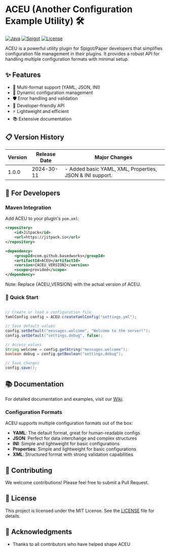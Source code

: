 # ACEU (Another Configuration Example Utility) 🛠️

[![Java](https://img.shields.io/badge/Java-11-orange.svg)](https://www.oracle.com/java/)
[![Spigot](https://img.shields.io/badge/Spigot-1.19.4-yellow.svg)](https://www.spigotmc.org/)
[![License](https://img.shields.io/badge/License-MIT-blue.svg)](LICENSE)

ACEU is a powerful utility plugin for Spigot/Paper developers that simplifies configuration file management in their plugins. It provides a robust API for handling multiple configuration formats with minimal setup.

## ✨ Features

- 📁 Multi-format support (YAML, JSON, INI)
- 🔄 Dynamic configuration management
- 🛡️ Error handling and validation
- 🎯 Developer-friendly API
- ⚡ Lightweight and efficient
- 📚 Extensive documentation

## 📋 Version History

| Version | Release Date | Major Changes |
|---------|--------------|---------------|
| 1.0.0   | 2024-30-11   | - Added basic YAML, XML, Properties, JSON & INI support. |

## 🚀 For Developers

### Maven Integration

Add ACEU to your plugin's `pom.xml`:
```xml
<repository>
    <id>Jitpack</id>
    <url>https://jitpack.io</url>
</repository>

<dependency>
    <groupId>com.github.basedworks</groupId>
    <artifactId>ACEU</artifactId>
    <version>{ACEU_VERSION}</version>
    <scope>provided</scope>
</dependency>
```

Note: Replace {ACEU_VERSION} with the actual version of ACEU.

### 📝 Quick Start

```java

// Create or load a configuration file
YamlConfig config = ACEU.createYamlConfig("settings.yml");

// Save default values
config.setDefault("messages.welcome", "Welcome to the server!");
config.setDefault("settings.debug", false);

// Access values
String welcome = config.getString("messages.welcome");
boolean debug = config.getBoolean("settings.debug");

// Save changes
config.save();
```


## 📚 Documentation


For detailed documentation and examples, visit our [Wiki](https://github.com/basedworks/ACEU/wiki).


### Configuration Formats

ACEU supports multiple configuration formats out of the box:

- **YAML**: The default format, great for human-readable configs
- **JSON**: Perfect for data interchange and complex structures
- **INI**: Simple and lightweight for basic configurations
- **Properties**: Simple and lightweight for basic configurations
- **XML**: Structured format with strong validation capabilities

## 🤝 Contributing

We welcome contributions! Please feel free to submit a Pull Request.

## 📄 License

This project is licensed under the MIT License. See the [LICENSE](LICENSE) file for details.

## 🙏 Acknowledgments

- Thanks to all contributors who have helped shape ACEU
